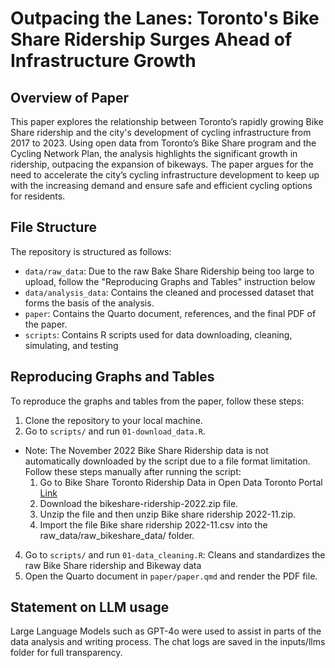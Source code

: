 # Outpacing the Lanes: Toronto's Bike Share Ridership Surges Ahead of Infrastructure Growth

## Overview of Paper
This paper explores the relationship between Toronto’s rapidly growing Bike Share ridership and the city's development of cycling infrastructure from 2017 to 2023. Using open data from Toronto’s Bike Share program and the Cycling Network Plan, the analysis highlights the significant growth in ridership, outpacing the expansion of bikeways. The paper argues for the need to accelerate the city’s cycling infrastructure development to keep up with the increasing demand and ensure safe and efficient cycling options for residents.

## File Structure
The repository is structured as follows:
- `data/raw_data`: Due to the raw Bake Share Ridership being too large to upload, follow the "Reproducing Graphs and Tables" instruction below
- `data/analysis_data`: Contains the cleaned and processed dataset that forms the basis of the analysis.
- `paper`: Contains the Quarto document, references, and the final PDF of the paper.
- `scripts`: Contains R scripts used for data downloading, cleaning, simulating, and testing

## Reproducing Graphs and Tables
To reproduce the graphs and tables from the paper, follow these steps:
1. Clone the repository to your local machine.
2. Go to `scripts/` and run `01-download_data.R`.
  - Note: The November 2022 Bike Share Ridership data is not automatically downloaded by the script due to a file format limitation. Follow these steps manually after running the script:
    1. Go to Bike Share Toronto Ridership Data in Open Data Toronto Portal [Link](https://open.toronto.ca/dataset/bike-share-toronto-ridership-data/)
    2. Download the bikeshare-ridership-2022.zip file.
    3. Unzip the file and then unzip Bike share ridership 2022-11.zip.
    4. Import the file Bike share ridership 2022-11.csv into the raw_data/raw_bikeshare_data/ folder.
4. Go to `scripts/` and run `01-data_cleaning.R`: Cleans and standardizes the raw Bike Share ridership and Bikeway data
7. Open the Quarto document in `paper/paper.qmd` and render the PDF file.

## Statement on LLM usage
Large Language Models such as GPT-4o were used to assist in parts of the data analysis and writing process. The chat logs are saved in the inputs/llms folder for full transparency.
